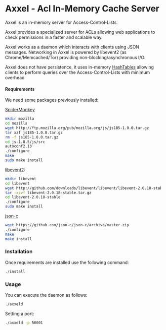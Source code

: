 Axxel - Acl In-Memory Cache Server
==================================

Axxel is an in-memory server for Access-Control-Lists.

Axxel provides a specialized server for ACLs allowing web applications to check permissions in a
faster and scalable way.

Axxel works as a daemon which interacts with clients using JSON messages. Networking in Axxel is powered
by libevent2 (as Chrome/Memcached/Tor) providing non-blocking/asynchronous I/O.

Axxel does not have persistence, it uses in-memory [HashTables](http://en.wikipedia.org/wiki/Hash_table)
allowing clients to perform queries over the Access-Control-Lists with minimum overhead

#### Requirements
We need some packages previously installed:

[SpiderMonkey](https://developer.mozilla.org/en-US/docs/Mozilla/Projects/SpiderMonkey)

```sh
mkdir mozilla
cd mozilla
wget http://ftp.mozilla.org/pub/mozilla.org/js/js185-1.0.0.tar.gz
tar xzf js185-1.0.0.tar.gz
rm -f js185-1.0.0.tar.gz
cd js-1.8.5/js/src
autoconf2.13
./configure
make
sudo make install
```

[libevent2](http://libevent.org/):

```sh
mkdir libevent
cd libevent
wget http://github.com/downloads/libevent/libevent/libevent-2.0.18-stable.tar.gz
tar -xzvf libevent-2.0.18-stable.tar.gz
cd libevent-2.0.18-stable
./configure
sudo make install
```

[json-c](https://github.com/json-c/json-c)

```sh
wget https://github.com/json-c/json-c/archive/master.zip
./configure
make
make install
```

### Installation
Once requirements are installed use the following command:

```sh
./install
```

### Usage
You can execute the daemon as follows:

```sh
./axxeld
```

Setting a port:

```sh
./axxeld -p 50001
```
